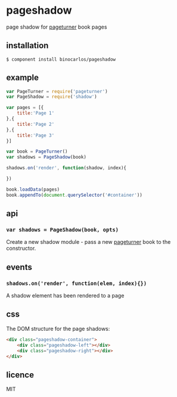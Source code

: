 pageshadow
==========

page shadow for [pageturner](https://github.com/binocarlos/pageturner) book pages

## installation

```
$ component install binocarlos/pageshadow
```

## example

```js
var PageTurner = require('pageturner')
var PageShadow = require('shadow')

var pages = [{
	title:'Page 1'	
},{
	title:'Page 2'
},{
	title:'Page 3'
}]

var book = PageTurner()
var shadows = PageShadow(book)

shadows.on('render', function(shadow, index){

})

book.loadData(pages)
book.appendTo(document.querySelector('#container'))
```

## api

### `var shadows = PageShadow(book, opts)`

Create a new shadow module - pass a new [pageturner](https://github.com/binocarlos/pageturner) book to the constructor.

## events

### `shadows.on('render', function(elem, index){})`

A shadow element has been rendered to a page

## css

The DOM structure for the page shadows:

```html
<div class="pageshadow-container">
	<div class="pageshadow-left"></div>
	<div class="pageshadow-right"></div>
</div>
```

## licence
MIT